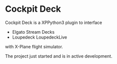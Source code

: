 # Cockpit Deck

Cockpit Deck is a XPPython3 plugin to interface

- Elgato Stream Decks
- Loupedeck LoupedeckLive

with X-Plane flight simulator.

The project just started and is in active development.